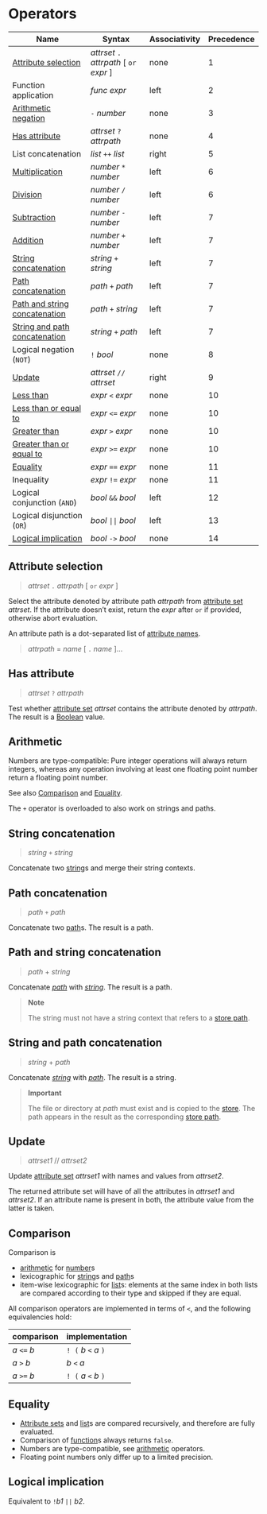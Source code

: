 # Operators

| Name                                   | Syntax                                     | Associativity | Precedence |
|----------------------------------------|--------------------------------------------|---------------|------------|
| [Attribute selection]                  | *attrset* `.` *attrpath* \[ `or` *expr* \] | none          | 1          |
| Function application                   | *func* *expr*                              | left          | 2          |
| [Arithmetic negation][arithmetic]      | `-` *number*                               | none          | 3          |
| [Has attribute]                        | *attrset* `?` *attrpath*                   | none          | 4          |
| List concatenation                     | *list* `++` *list*                         | right         | 5          |
| [Multiplication][arithmetic]           | *number* `*` *number*                      | left          | 6          |
| [Division][arithmetic]                 | *number* `/` *number*                      | left          | 6          |
| [Subtraction][arithmetic]              | *number* `-` *number*                      | left          | 7          |
| [Addition][arithmetic]                 | *number* `+` *number*                      | left          | 7          |
| [String concatenation]                 | *string* `+` *string*                      | left          | 7          |
| [Path concatenation]                   | *path* `+` *path*                          | left          | 7          |
| [Path and string concatenation]        | *path* `+` *string*                        | left          | 7          |
| [String and path concatenation]        | *string* `+` *path*                        | left          | 7          |
| Logical negation (`NOT`)               | `!` *bool*                                 | none          | 8          |
| [Update]                               | *attrset* `//` *attrset*                   | right         | 9          |
| [Less than][Comparison]                | *expr* `<` *expr*                          | none          | 10         |
| [Less than or equal to][Comparison]    | *expr* `<=` *expr*                         | none          | 10         |
| [Greater than][Comparison]             | *expr* `>` *expr*                          | none          | 10         |
| [Greater than or equal to][Comparison] | *expr* `>=` *expr*                         | none          | 10         |
| [Equality]                             | *expr* `==` *expr*                         | none          | 11         |
| Inequality                             | *expr* `!=` *expr*                         | none          | 11         |
| Logical conjunction (`AND`)            | *bool* `&&` *bool*                         | left          | 12         |
| Logical disjunction (`OR`)             | *bool* <code>\|\|</code> *bool*            | left          | 13         |
| [Logical implication]                  | *bool* `->` *bool*                         | none          | 14         |

[string]: ./values.md#type-string
[path]: ./values.md#type-path
[number]: ./values.md#type-number
[list]: ./values.md#list
[attribute set]: ./values.md#attribute-set

## Attribute selection

> *attrset* `.` *attrpath* \[ `or` *expr* \]

Select the attribute denoted by attribute path *attrpath* from [attribute set] *attrset*.
If the attribute doesn’t exist, return the *expr* after `or` if provided, otherwise abort evaluation.

An attribute path is a dot-separated list of [attribute names](./values.md#attribute-set).

> *attrpath* = *name* [ `.` *name* ]...

[Attribute selection]: #attribute-selection

## Has attribute

> *attrset* `?` *attrpath*

Test whether [attribute set] *attrset* contains the attribute denoted by *attrpath*.
The result is a [Boolean] value.

[Boolean]: ./values.md#type-boolean

[Has attribute]: #has-attribute

## Arithmetic

Numbers are type-compatible:
Pure integer operations will always return integers, whereas any operation involving at least one floating point number return a floating point number.

See also [Comparison] and [Equality].

The `+` operator is overloaded to also work on strings and paths.

[arithmetic]: #arithmetic

## String concatenation

> *string* `+` *string*

Concatenate two [string]s and merge their string contexts.

[String concatenation]: #string-concatenation

## Path concatenation

> *path* `+` *path*

Concatenate two [path]s.
The result is a path.

[Path concatenation]: #path-concatenation

## Path and string concatenation

> *path* + *string*

Concatenate *[path]* with *[string]*.
The result is a path.

> **Note**
>
> The string must not have a string context that refers to a [store path].

[Path and string concatenation]: #path-and-string-concatenation

## String and path concatenation

> *string* + *path*

Concatenate *[string]* with *[path]*.
The result is a string.

> **Important**
>
> The file or directory at *path* must exist and is copied to the [store].
> The path appears in the result as the corresponding [store path].

[store path]: ../glossary.md#gloss-store-path
[store]: ../glossary.md#gloss-store

[String and path concatenation]: #string-and-path-concatenation

## Update

> *attrset1* // *attrset2*

Update [attribute set] *attrset1* with names and values from *attrset2*.

The returned attribute set will have of all the attributes in *attrset1* and *attrset2*.
If an attribute name is present in both, the attribute value from the latter is taken.

[Update]: #update

## Comparison

Comparison is

- [arithmetic] for [number]s
- lexicographic for [string]s and [path]s
- item-wise lexicographic for [list]s:
  elements at the same index in both lists are compared according to their type and skipped if they are equal.

All comparison operators are implemented in terms of `<`, and the following equivalencies hold:

| comparison   | implementation        |
|--------------|-----------------------|
| *a* `<=` *b* | `! (` *b* `<` *a* `)` |
| *a* `>`  *b* |       *b* `<` *a*     |
| *a* `>=` *b* | `! (` *a* `<` *b* `)` |

[Comparison]: #comparison-operators

## Equality

- [Attribute sets][attribute set] and [list]s are compared recursively, and therefore are fully evaluated.
- Comparison of [function]s always returns `false`.
- Numbers are type-compatible, see [arithmetic] operators.
- Floating point numbers only differ up to a limited precision.

[function]: ./constructs.md#functions

[Equality]: #equality

## Logical implication

Equivalent to `!`*b1* `||` *b2*.

[Logical implication]: #logical-implication
